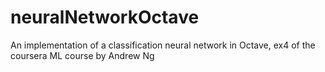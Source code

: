 # neuralNetworkOctave
An implementation of a classification neural network in Octave, ex4 of the coursera ML course by Andrew Ng
